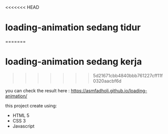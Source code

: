 <<<<<<< HEAD
# loading-animation sedang tidur
=======
# loading-animation sedang kerja
>>>>>>> 5d21671cbb4840bbb761227cff11f0320aacbf6d

you can check the result here : https://asmfadholi.github.io/loading-animation/

this project create using: 
- HTML 5
- CSS 3
- Javascript
